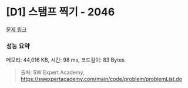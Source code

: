 # [D1] 스탬프 찍기 - 2046 

[문제 링크](https://swexpertacademy.com/main/code/problem/problemDetail.do?contestProbId=AV5QKdT6AyYDFAUq) 

### 성능 요약

메모리: 44,016 KB, 시간: 98 ms, 코드길이: 83 Bytes



> 출처: SW Expert Academy, https://swexpertacademy.com/main/code/problem/problemList.do